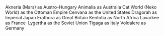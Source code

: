 Akneria (Mars) as Austro-Hungary
Animalia as Australia 
Cat World (Neko World) as the Ottoman Empire 
Cenvana as the United States 
Dragorah as Imperial Japan 
Erathora as Great Britain 
Kentotia as North Africa 
Lavarkee as France  
Lygertha as the Soviet Union
Tigaga as Italy 
Voldalere as Germany  

